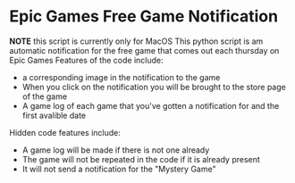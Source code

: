 # Epic Games Free Game Notification
**NOTE** this script is currently only for MacOS
This python script is am automatic notification for the free game that comes out each thursday on Epic Games
Features of the code include:
- a corresponding image in the notification to the game
- When you click on the notification you will be brought to the store page of the game
- A game log of each game that you've gotten a notification for and the first avalible date

Hidden code features include:
- A game log will be made if there is not one already
- The game will not be repeated in the code if it is already present 
- It will not send a notification for the "Mystery Game"
